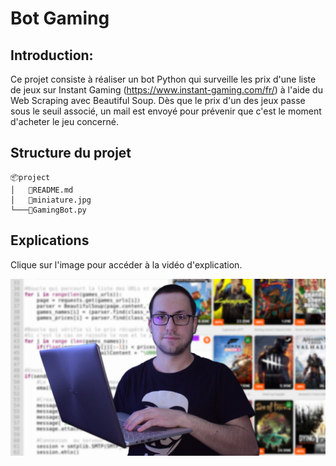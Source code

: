 # __Bot Gaming__

## Introduction: 
Ce projet consiste à réaliser un bot Python qui surveille les prix d'une liste de jeux sur Instant Gaming (https://www.instant-gaming.com/fr/) à l'aide du Web Scraping avec Beautiful Soup. Dès que le prix d'un des jeux passe sous le seuil associé, un mail est envoyé pour prévenir que c'est le moment d'acheter le jeu concerné.

## Structure du projet
```
📦project
│   📜README.md
│   📜miniature.jpg
└───📜GamingBot.py
```

## Explications

Clique sur l'image pour accéder à la vidéo d'explication.

<span style="display:block;text-align:center">

[![](miniature.jpg#center)](https://youtu.be/YDBAWGB8N_0)

</span>
